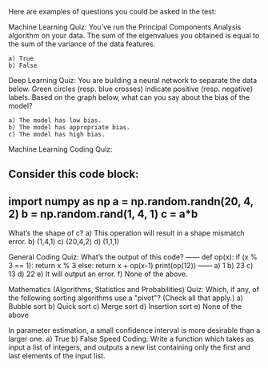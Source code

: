 Here are examples of questions you could be asked in the test:

Machine Learning Quiz:
You’ve run the Principal Components Analysis algorithm on your data. The sum of the eigenvalues you obtained is equal to the sum of the variance of the data features.

    a) True
    b) False

Deep Learning Quiz:
You are building a neural network to separate the data below. Green circles (resp. blue crosses) indicate positive (resp. negative) labels. Based on the graph below, what can you say about the bias of the model?



    a) The model has low bias.
    b) The model has appropriate bias.
    c) The model has high bias.

Machine Learning Coding Quiz:

Consider this code block:
-----
import numpy as np
a = np.random.randn(20, 4, 2)
b = np.random.rand(1, 4, 1)
c =  a*b
-----

What’s the shape of c?
   a) This operation will result in a shape mismatch error.
   b) (1,4,1)
   c) (20,4,2)
   d) (1,1,1)

General Coding Quiz:
What’s the output of this code?
——
def op(x):
    if (x % 3 == 1):
        return x % 3
    else: 
        return x + op(x-1)
    print(op(12))
——
   a) 1
   b) 23
   c) 13
   d) 22
   e) It will output an error.
   f) None of the above.

Mathematics (Algorithms, Statistics and Probabilities) Quiz:
Which, if any, of the following sorting algorithms use a "pivot"? (Check all that apply.)
    a) Bubble sort
    b) Quick sort
    c) Merge sort
    d) Insertion sort
    e) None of the above

In parameter estimation, a small confidence interval is more desirable than a larger one.
    a) True
    b) False
Speed Coding:
Write a function which takes as input a list of integers, and outputs a new list containing only the first and last elements of the input list.
